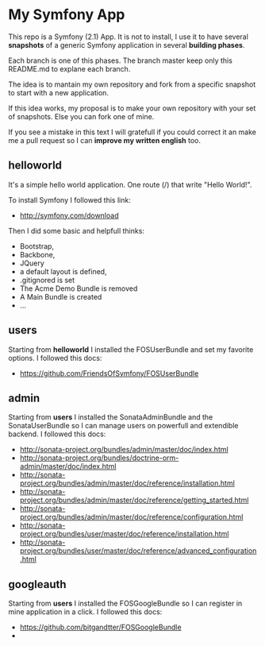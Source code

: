 My Symfony App
========================

This repo is a Symfony (2.1) App. It is not to install, I use it to have several **snapshots**
of a generic Symfony application in several **building phases**.

Each branch is one of this phases. The branch master keep only this README.md to explane each branch.

The idea is to mantain my own repository and fork from a specific snapshot to start with a new application.

If this idea works, my proposal is to make your own repository with your set of snapshots. Else you can fork one of mine.

If you see a mistake in this text I will gratefull if you could correct it an make me a pull request so I can **improve my written english** too.


helloworld
----------------------------------
It's a simple hello world application. One route (/) that write "Hello World!".

To install Symfony I followed this link:
* http://symfony.com/download

Then I did some basic and helpfull thinks:

* Bootstrap,
* Backbone,
* JQuery 
* a default layout is defined,
* .gitignored is set
* The Acme Demo Bundle is removed
* A Main Bundle is created
* ...

users
----------------------------------
Starting from **helloworld** I installed the FOSUserBundle and set my favorite options.
I followed this docs:
* https://github.com/FriendsOfSymfony/FOSUserBundle


admin
----------------------------------
Starting from **users** I installed the SonataAdminBundle and the SonataUserBundle
so I can manage users on powerfull and extendible backend.
I followed this docs:
* http://sonata-project.org/bundles/admin/master/doc/index.html
* http://sonata-project.org/bundles/doctrine-orm-admin/master/doc/index.html
* http://sonata-project.org/bundles/admin/master/doc/reference/installation.html
* http://sonata-project.org/bundles/admin/master/doc/reference/getting_started.html
* http://sonata-project.org/bundles/admin/master/doc/reference/configuration.html
* http://sonata-project.org/bundles/user/master/doc/reference/installation.html
* http://sonata-project.org/bundles/user/master/doc/reference/advanced_configuration.html


googleauth
----------------------------------
Starting from **users** I installed the FOSGoogleBundle
so I can register in mine application in a click.
I followed this docs:
* https://github.com/bitgandtter/FOSGoogleBundle
* 
